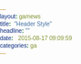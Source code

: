 ```yaml
---
layout: gamews
title:  "Header Style"
headline: ""
date:   2015-08-17 09:09:59
categories: ga
---
```

<style type="text/css">
*{
font-family: 'Trebuchet MS', 'Lucida Grande', 'Lucida Sans Unicode', 'Lucida Sans', Tahoma, sans-serif;
}
body {margin: 0; padding: 0; min-width: 100%!important; font-size: 12px;}
.content {width: 100%; max-width: 600px;} 
</style>
